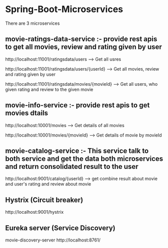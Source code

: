 # Spring-Boot-Microservices

There are 3 microservices

## movie-ratings-data-service :- provide rest apis to get all movies, review and rating given by user

http://localhost:11001/ratingsdata/users  --> Get all usres

http://localhost:11001/ratingsdata/users/{userId} --> Get all movies, review and rating given by user

http://localhost:11001/ratingsdata/movies/{movieId} --> Get all users, who given rating and review to the given movie

## movie-info-service :- provide rest apis to get movies dtails

http://localhost:10001/movies --> Get details of all movies

http://localhost:10001/movies/{movieId} --> Get details of movie by movieId


## movie-catalog-service :- This service talk to both service and get the data both microservices and return consolidated result to the user

http://localhost:9001/catalog/{userId} --> get combine result about movie and user's rating and review about movie

## Hystrix (Circuit breaker)
http://localhost:9001/hystrix

## Eureka server (Service Discovery)
movie-discovery-server
http://localhost:8761/
